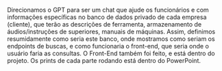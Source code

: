 Direcionamos o GPT para ser um chat que ajude os funcionários e com informações específicas no banco de dados privado de cada empresa (cliente), que terão as descrições de ferramenta, armazenamento de áudios/instruções de superiores, manuais de máquinas. Assim, definimos resumidamente como seria este banco, onde mostramos como seriam os endpoints de buscas, e como funcionaria o front-end, que seria onde o usuário faria as consultas. O Front-End também foi feito, e está dentro do projeto. Os prints de cada parte rodando está dentro do PowerPoint.
